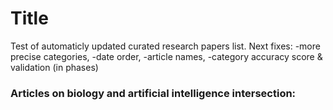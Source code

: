 # Title
Test of automaticly updated curated research papers list.
Next fixes:
-more precise categories,
-date order,
-article names,
-category accuracy score & validation (in phases)

### Articles on biology and artificial intelligence intersection:
    